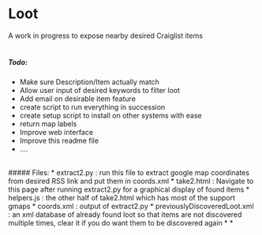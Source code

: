 Loot
================
A work in progress to expose nearby desired Craiglist items
<br>
<br>
##### Todo:
* Make sure Description/Item actually match
* Allow user input of desired keywords to filter loot
* Add email on desirable item feature
* create script to run everything in succession
* create setup script to install on other systems with ease
* return map labels
* Improve web interface
* Improve this readme file
* ....
<br>
##### Files:
* extract2.py : run this file to extract google map coordinates from desired RSS link and put them in coords.xml
* take2.html : Navigate to this page after running extract2.py for a graphical display of found items
* helpers.js : the other half of take2.html which has most of the support gmaps 
* coords.xml : output of extract2.py
* previouslyDiscoveredLoot.xml : an xml database of already found loot so that items are not discovered multiple times, clear it if you do want them to be discovered again
*
*

